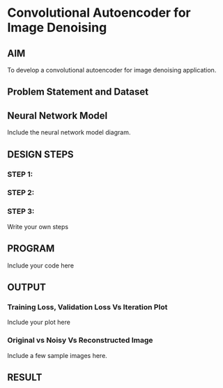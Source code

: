 # Convolutional Autoencoder for Image Denoising

## AIM

To develop a convolutional autoencoder for image denoising application.

## Problem Statement and Dataset

## Neural Network Model

Include the neural network model diagram.

## DESIGN STEPS

### STEP 1:

### STEP 2:

### STEP 3:

Write your own steps

## PROGRAM

Include your code here

## OUTPUT

### Training Loss, Validation Loss Vs Iteration Plot

Include your plot here

### Original vs Noisy Vs Reconstructed Image

Include a few sample images here.



## RESULT
